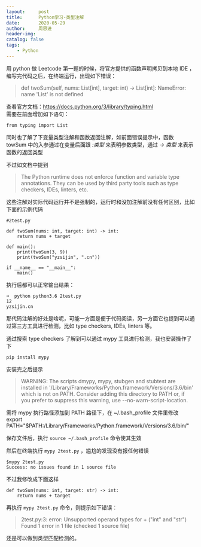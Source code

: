 ```yaml
---
layout:     post
title:      Python学习-类型注解
date:       2020-05-29
author:     周思进
header-img:	
catalog: false
tags:
    - Python
---
```


用 python 做 Leetcode 第一题的时候，将官方提供的函数声明拷贝到本地 IDE ，编写完代码之后，在终端运行，出现如下错误：  

> def twoSum(self, nums: List[int], target: int) -> List[int]:
NameError: name 'List' is not defined

查看官方文档：https://docs.python.org/3/library/typing.html  
需要在前面增加如下语句：  

```
from typing import List
```

同时也了解了下变量类型注解和函数返回注解，如前面错误提示中，函数 towSum 中的入参通过在变量后面跟 *:类型* 来表明参数类型，通过 *-> 类型* 来表示函数的返回类型

不过如文档中提到 
> The Python runtime does not enforce function and variable type annotations. They can be used by third party tools such as type checkers, IDEs, linters, etc.

这些注解对实际代码运行并不是强制的，运行时和没加注解前没有任何区别，比如下面的示例代码


```
#2test.py

def twoSum(nums: int, target: int) -> int:
    return nums + target

def main():
    print(twoSum(3, 9))
    print(twoSum("yzsijin", ".cn"))

if __name__ == "__main__":
    main()
```

执行后都可以正常输出结果：


```
➜  python python3.6 2test.py
12
yzsijin.cn
```

那代码注解的好处是啥呢，可能一方面是便于代码阅读，另一方面它也提到可以通过第三方工具进行检测，比如 type checkers, IDEs, linters 等。

通过搜索 type checkers 了解到可以通过 mypy 工具进行检测，我也安装操作了下  


```
pip install mypy
```

安装完之后提示

> WARNING: The scripts dmypy, mypy, stubgen and stubtest are installed in '/Library/Frameworks/Python.framework/Versions/3.6/bin' which is not on PATH.
  Consider adding this directory to PATH or, if you prefer to suppress this warning, use --no-warn-script-location.
  
需将 mypy 执行路径添加到 PATH 路径下，在 ~/.bash_profile 文件里修改  
export PATH="$PATH:/Library/Frameworks/Python.framework/Versions/3.6/bin/"

保存文件后，执行 `source ~/.bash_profile` 命令使其生效

然后在终端执行 `mypy 2test.py` ，尴尬的发现没有报任何错误


```
$mypy 2test.py
Success: no issues found in 1 source file
```

不过我修改成下面这样


```
def twoSum(nums: int, target: str) -> int:
    return nums + target
```

再执行 `mypy 2test.py` 命令，则提示如下错误：  

> 2test.py:3: error: Unsupported operand types for + ("int" and "str")
Found 1 error in 1 file (checked 1 source file)

还是可以做到类型匹配检测的。

